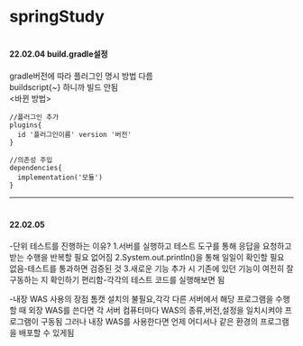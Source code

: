 # springStudy
# <H4> 22.02.04 build.gradle설정  
gradle버전에 따라 플러그인 명시 방법 다름  
buildscript{~} 하니까 빌드 안됨  
<바뀐 방법>
```
//플러그인 추가
plugins{
  id '플러그인이름' version '버전'
}
```
```
//의존성 주입
dependencies{
  implementation('모듈')
}
```
----------------------------------------------------------------------------
# <H4> 22.02.05
-단위 테스트를 진행하는 이유?
1.서버를 실행하고 테스트 도구를 통해 응답을 요청하고 받는 수행을 반복할 필요 없어짐
2.System.out.println()을 통해 일일이 확인할 필요 없음-테스트를 통과하면 검증된 것
3.새로운 기능 추가 시 기존에 있던 기능이 여전히 잘 구동하는 지 확인하기 편리함-각각의 테스트 코드를 실행해보면 됨

-내장 WAS 사용의 장점
톰캣 설치의 불필요,각각 다른 서버에서 해당 프로그램을 수행할 때 외장 WAS를 쓴다면 각 서버 컴퓨터마다 WAS의 종류,버전,설정을 일치시켜야 프로그램이 구동됨
그러나 내장 WAS를 사용한다면 언제 어디서나 같은 환경의 프로그램을 배포할 수 있게됨

